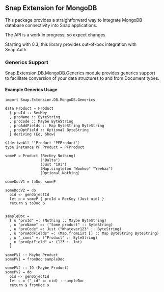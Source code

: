 ## Snap Extension for MongoDB

This package provides a straightforward way to integrate MongoDB database
connectivity into Snap applications.

The API is a work in progress, so expect changes.

Starting with 0.3, this library provides out-of-box integration with Snap.Auth.



### Generics Support

Snap.Extension.DB.MongoDB.Generics module provides generics support to
facilitate conversion of your data structures to and from Document types.


#### Example Generics Usage


    import Snap.Extension.DB.MongoDB.Generics

    data Product = Product
      { proId :: RecKey
      , proName :: ByteString
      , proCode :: Maybe ByteString
      , proAddFields :: Map ByteString ByteString
      , proOptField :: Optional ByteString
      } deriving (Eq, Show)

    $(deriveAll ''Product "PFProduct")
    type instance PF Product = PFProduct

    someP = Product (RecKey Nothing)
                    ("Balta")
                    (Just "101")
                    (Map.singleton "Woohoo" "Yeehaa")
                    (Optional Nothing)

    someDocV1 = toDoc someP

    someDocV2 = do
      oid <- genObjectId
      let p = someP { proId = RecKey (Just oid) }
      return $ toDoc p


    sampleDoc = 
      [ u "proId" =: (Nothing :: Maybe ByteString)
      , u "proName" =: ("Some product" :: ByteString)
      , u "proCode" =: Just ("Whatever123" :: ByteString)
      , u "proAddFields" =: (Map.fromList [] :: Map ByteString ByteString)
      , u "_cons" =: ("Product" :: ByteString)
      , u "proOptField" =: (123 :: Int)
      ]

    somePV1 :: Maybe Product
    somePV1 = fromDoc sampleDoc

    somePV2 :: IO (Maybe Product)
    somePV2 = do
      oid <- genObjectId
      let s = ("_id" =: oid) : sampleDoc
      return $ fromDoc s



